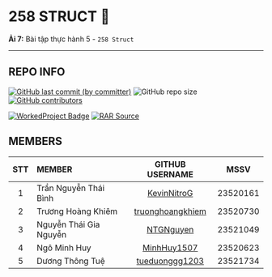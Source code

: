 # 258 STRUCT 🫠

**Ải 7:** Bài tập thực hành 5 - `258 Struct`

---

## REPO INFO

[![GitHub last commit (by committer)](https://img.shields.io/github/last-commit/NMLT-NTTMK-K18/5-258-struct?style=for-the-badge&color=CAEDFF)](../../../commits/main)
![GitHub repo size](https://img.shields.io/github/repo-size/NMLT-NTTMK-K18/5-258-struct?style=for-the-badge&color=D8B4F8)
[![GitHub contributors](https://img.shields.io/github/contributors/NMLT-NTTMK-K18/5-258-struct?style=for-the-badge&color=FBF0B2)](../../../graphs/contributors)

[![WorkedProject Badge](https://img.shields.io/badge/worked_project-0%2F258-82A0D8?style=for-the-badge)](./UnworkedProject.md)
[![RAR Source](https://img.shields.io/badge/rar_source-download-FF8080?style=for-the-badge)](../../../releases/download/RAR/23520161_23520730_23520623_23521049_23521734_BT05.rar/)

## MEMBERS

| **STT** | **MEMBER**             |                   **GITHUB USERNAME**                   | **MSSV** |
| :-----: | :--------------------- | :-----------------------------------------------------: | -------- |
|    1    | Trần Nguyễn Thái Bình  |      [KevinNitroG](https://github.com/KevinNitroG)      | 23520161 |
|    2    | Trương Hoàng Khiêm     | [truonghoangkhiem](https://github.com/truonghoangkhiem) | 23520730 |
|    3    | Nguyễn Thái Gia Nguyễn |        [NTGNguyen](https://github.com/NTGNguyen)        | 23521049 |
|    4    | Ngô Minh Huy           |      [MinhHuy1507](https://github.com/MinhHuy1507)      | 23520623 |
|    5    | Dương Thông Tuệ        |   [tueduonggg1203](https://github.com/tueduonggg1203)   | 23521734 |
